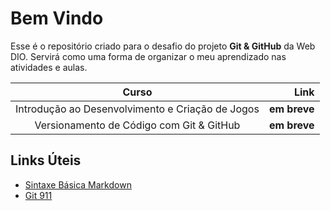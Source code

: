 # Bem Vindo

Esse é o repositório criado para o desafio do projeto **Git & GitHub** da Web DIO. Servirá como uma forma de organizar o meu aprendizado nas atividades e aulas.

|                  Curso                         |    Link    |
|                 :-----:                        |    ----:   |
|Introdução ao Desenvolvimento e Criação de Jogos|**em breve**|
|Versionamento de Código com Git & GitHub        |**em breve**|

## Links Úteis

- [Sintaxe Básica Markdown](https://markdown.net.br/sintaxe-basica/#:~:text=Para%20gerar%20uma%20quebra%20de,e%20pressione%20a%20tecla%20Enter%20.)
- [Git 911](https://github.com/lobotelho22/git-911)

